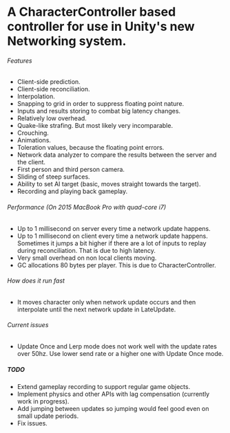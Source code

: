 # A CharacterController based controller for use in Unity's new Networking system.

###### Features
- Client-side prediction.
- Client-side reconciliation.
- Interpolation.
- Snapping to grid in order to suppress floating point nature.
- Inputs and results storing to combat big latency changes.
- Relatively low overhead.
- Quake-like strafing. But most likely very incomparable.
- Crouching.
- Animations.
- Toleration values, because the floating point errors.
- Network data analyzer to compare the results between the server and the client.
- First person and third person camera.
- Sliding of steep surfaces.
- Ability to set AI target (basic, moves straight towards the target).
- Recording and playing back gameplay.

###### Performance (On 2015 MacBook Pro with quad-core i7)
- Up to 1 millisecond on server every time a network update happens.
- Up to 1 millisecond on client every time a network update happens. Sometimes it jumps a bit higher if there are a lot of inputs to replay during reconciliation. That is due to high latency.
- Very small overhead on non local clients moving.
- GC allocations 80 bytes per player. This is due to CharacterController.

###### How does it run fast
- It moves character only when network update occurs and then interpolate until the next network update in LateUpdate.

###### Current issues
- Update Once and Lerp mode does not work well with the update rates over 50hz. Use lower send rate or a higher one with Update Once mode.

##### TODO
- Extend gameplay recording to support regular game objects.
- Implement physics and other APIs with lag compensation (currently work in progress).
- Add jumping between updates so jumping would feel good even on small update periods.
- Fix issues.
